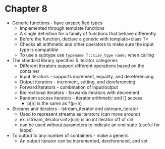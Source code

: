 # Chapter 8

- Generic functions - have unspecified types
  - Implemented through template functions
  - A single definition for a family of functions that behave differently
  - Before the function, declare a generic with template\<class T\>
  - Checks all arithmetic and other operators to make sure the input type is compatible
  - To use a subtype use `typename T::size_type name;` when calling
- The standard library specifies 5 iterator categories
  - Different iterators support different operations based on the container
  - Input iterators - supports increment, equality, and dereferencing
  - Output iterators - increment, setting, and dereferencing
  - Forward iterators - combination of input/output
  - Bidirectional iterators - forwards iterators with decrement
  - Random access iterators - iterator arithmetic and [] access
    - p[n] is the same as \*(p+n)
- Streams and iterators - istream\_iterator and ostream\_iterator
  - Used to represent streams as iterators (can move around)
  - ex. istream\_iterator\<int\>(cin) is an int iterator off of cin
  - can be used without parameters to indicate an end state (useful for loops)
- To output to any number of containers - make a generic
  - An output iterator can be incremented, dereferenced, and set
